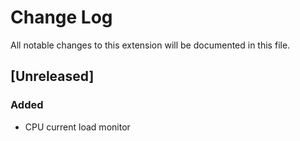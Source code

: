 # Change Log

All notable changes to this extension will be documented in this file.

## [Unreleased]

### Added

- CPU current load monitor
